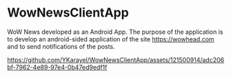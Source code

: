 # WowNewsClientApp
WoW News developed as an Android App. The purpose of the application is to develop an android-sided application of the site https://wowhead.com and to send notifications of the posts.


https://github.com/YKarayel/WowNewsClientApp/assets/121500914/adc206bf-7962-4e89-97e4-0b47ed9edf1f
